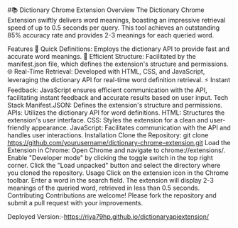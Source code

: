 #📚 Dictionary Chrome Extension
Overview
The Dictionary Chrome Extension swiftly delivers word meanings, boasting an impressive retrieval speed of up to 0.5 seconds per query. This tool achieves an outstanding 85% accuracy rate and provides 2-3 meanings for each queried word.

Features
📖 Quick Definitions: Employs the dictionary API to provide fast and accurate word meanings.
🔧 Efficient Structure: Facilitated by the manifest.json file, which defines the extension's structure and permissions.
🌐 Real-Time Retrieval: Developed with HTML, CSS, and JavaScript, leveraging the dictionary API for real-time word definition retrieval.
⚡ Instant Feedback: JavaScript ensures efficient communication with the API, facilitating instant feedback and accurate results based on user input.
Tech Stack
Manifest.JSON: Defines the extension's structure and permissions.
APIs: Utilizes the dictionary API for word definitions.
HTML: Structures the extension's user interface.
CSS: Styles the extension for a clean and user-friendly appearance.
JavaScript: Facilitates communication with the API and handles user interactions.
Installation
Clone the Repository:
git clone https://github.com/yourusername/dictionary-chrome-extension.git
Load the Extension in Chrome:
Open Chrome and navigate to chrome://extensions/.
Enable "Developer mode" by clicking the toggle switch in the top right corner.
Click the "Load unpacked" button and select the directory where you cloned the repository.
Usage
Click on the extension icon in the Chrome toolbar.
Enter a word in the search field.
The extension will display 2-3 meanings of the queried word, retrieved in less than 0.5 seconds.
Contributing
Contributions are welcome! Please fork the repository and submit a pull request with your improvements.

Deployed Version:-https://riya79hp.github.io/dictionaryapiextension/
